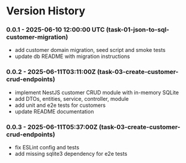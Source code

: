 # Version History

### 0.0.1 - 2025-06-10 12:00:00 UTC (task-01-json-to-sql-customer-migration)
- add customer domain migration, seed script and smoke tests
- update db README with migration instructions

### 0.0.2 - 2025-06-11T03:11:00Z (task-03-create-customer-crud-endpoints)
- implement NestJS customer CRUD module with in-memory SQLite
- add DTOs, entities, service, controller, module
- add unit and e2e tests for customers
- update README documentation
### 0.0.3 - 2025-06-11T05:37:00Z (task-03-create-customer-crud-endpoints)
- fix ESLint config and tests
- add missing sqlite3 dependency for e2e tests
